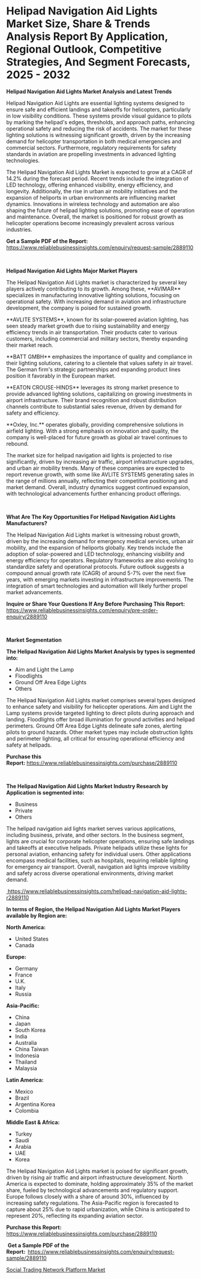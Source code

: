 <p><h1>Helipad Navigation Aid Lights Market Size, Share & Trends Analysis Report By Application, Regional Outlook, Competitive Strategies, And Segment Forecasts, 2025 - 2032</h1></p><p><strong>Helipad Navigation Aid Lights Market Analysis and Latest Trends</strong></p>
<p><p>Helipad Navigation Aid Lights are essential lighting systems designed to ensure safe and efficient landings and takeoffs for helicopters, particularly in low visibility conditions. These systems provide visual guidance to pilots by marking the helipad's edges, thresholds, and approach paths, enhancing operational safety and reducing the risk of accidents. The market for these lighting solutions is witnessing significant growth, driven by the increasing demand for helicopter transportation in both medical emergencies and commercial sectors. Furthermore, regulatory requirements for safety standards in aviation are propelling investments in advanced lighting technologies.</p><p>The Helipad Navigation Aid Lights Market is expected to grow at a CAGR of 14.2% during the forecast period. Recent trends include the integration of LED technology, offering enhanced visibility, energy efficiency, and longevity. Additionally, the rise in urban air mobility initiatives and the expansion of heliports in urban environments are influencing market dynamics. Innovations in wireless technology and automation are also shaping the future of helipad lighting solutions, promoting ease of operation and maintenance. Overall, the market is positioned for robust growth as helicopter operations become increasingly prevalent across various industries.</p></p>
<p><strong>Get a Sample PDF of the Report:&nbsp;</strong> <a href="https://www.reliablebusinessinsights.com/enquiry/request-sample/2889110?utm_campaign=2794&utm_medium=2&utm_source=Github&utm_content=ia&utm_term=14032025&utm_id=helipad-navigation-aid-lights">https://www.reliablebusinessinsights.com/enquiry/request-sample/2889110</a></p>
<p>&nbsp;</p>
<p><strong>Helipad Navigation Aid Lights Major Market Players</strong></p>
<p><p>The Helipad Navigation Aid Lights market is characterized by several key players actively contributing to its growth. Among these, **AVIMAR** specializes in manufacturing innovative lighting solutions, focusing on operational safety. With increasing demand in aviation and infrastructure development, the company is poised for sustained growth.</p><p>**AVLITE SYSTEMS**, known for its solar-powered aviation lighting, has seen steady market growth due to rising sustainability and energy efficiency trends in air transportation. Their products cater to various customers, including commercial and military sectors, thereby expanding their market reach.</p><p>**BATT GMBH** emphasizes the importance of quality and compliance in their lighting solutions, catering to a clientele that values safety in air travel. The German firm's strategic partnerships and expanding product lines position it favorably in the European market.</p><p>**EATON CROUSE-HINDS** leverages its strong market presence to provide advanced lighting solutions, capitalizing on growing investments in airport infrastructure. Their brand recognition and robust distribution channels contribute to substantial sales revenue, driven by demand for safety and efficiency.</p><p>**Oxley, Inc.** operates globally, providing comprehensive solutions in airfield lighting. With a strong emphasis on innovation and quality, the company is well-placed for future growth as global air travel continues to rebound.</p><p>The market size for helipad navigation aid lights is projected to rise significantly, driven by increasing air traffic, airport infrastructure upgrades, and urban air mobility trends. Many of these companies are expected to report revenue growth, with some like AVLITE SYSTEMS generating sales in the range of millions annually, reflecting their competitive positioning and market demand. Overall, industry dynamics suggest continued expansion, with technological advancements further enhancing product offerings.</p></p>
<p>&nbsp;</p>
<p><strong>What Are The Key Opportunities For Helipad Navigation Aid Lights Manufacturers?</strong></p>
<p><p>The Helipad Navigation Aid Lights market is witnessing robust growth, driven by the increasing demand for emergency medical services, urban air mobility, and the expansion of heliports globally. Key trends include the adoption of solar-powered and LED technology, enhancing visibility and energy efficiency for operators. Regulatory frameworks are also evolving to standardize safety and operational protocols. Future outlook suggests a compound annual growth rate (CAGR) of around 5-7% over the next five years, with emerging markets investing in infrastructure improvements. The integration of smart technologies and automation will likely further propel market advancements.</p></p>
<p><strong>Inquire or Share Your Questions If Any Before Purchasing This Report:</strong> <a href="https://www.reliablebusinessinsights.com/enquiry/pre-order-enquiry/2889110?utm_campaign=2794&utm_medium=2&utm_source=Github&utm_content=ia&utm_term=14032025&utm_id=helipad-navigation-aid-lights">https://www.reliablebusinessinsights.com/enquiry/pre-order-enquiry/2889110</a></p>
<p>&nbsp;</p>
<p><strong>Market Segmentation</strong></p>
<p><strong>The Helipad Navigation Aid Lights Market Analysis by types is segmented into:</strong></p>
<p><ul><li>Aim and Light the Lamp</li><li>Floodlights</li><li>Ground Off Area Edge Lights</li><li>Others</li></ul></p>
<p><p>The Helipad Navigation Aid Lights market comprises several types designed to enhance safety and visibility for helicopter operations. Aim and Light the Lamp systems provide targeted lighting to direct pilots during approach and landing. Floodlights offer broad illumination for ground activities and helipad perimeters. Ground Off Area Edge Lights delineate safe zones, alerting pilots to ground hazards. Other market types may include obstruction lights and perimeter lighting, all critical for ensuring operational efficiency and safety at helipads.</p></p>
<p><strong>Purchase this Report:&nbsp;</strong><a href="https://www.reliablebusinessinsights.com/purchase/2889110?utm_campaign=2794&utm_medium=2&utm_source=Github&utm_content=ia&utm_term=14032025&utm_id=helipad-navigation-aid-lights">https://www.reliablebusinessinsights.com/purchase/2889110</a></p>
<p>&nbsp;</p>
<p><strong>The Helipad Navigation Aid Lights Market Industry Research by Application is segmented into:</strong></p>
<p><ul><li>Business</li><li>Private</li><li>Others</li></ul></p>
<p><p>The helipad navigation aid lights market serves various applications, including business, private, and other sectors. In the business segment, lights are crucial for corporate helicopter operations, ensuring safe landings and takeoffs at executive helipads. Private helipads utilize these lights for personal aviation, enhancing safety for individual users. Other applications encompass medical facilities, such as hospitals, requiring reliable lighting for emergency air transport. Overall, navigation aid lights improve visibility and safety across diverse operational environments, driving market demand.</p></p>
<p><a href="https://www.reliablebusinessinsights.com/helipad-navigation-aid-lights-r2889110?utm_campaign=2794&utm_medium=2&utm_source=Github&utm_content=ia&utm_term=14032025&utm_id=helipad-navigation-aid-lights">&nbsp;https://www.reliablebusinessinsights.com/helipad-navigation-aid-lights-r2889110</a></p>
<p><strong>In terms of Region, the Helipad Navigation Aid Lights Market Players available by Region are:</strong></p>
<p>
    <p> <strong> North America: </strong>
        <ul>
            <li>United States</li>
            <li>Canada</li>
        </ul>
        </p> 
    <p> <strong> Europe: </strong>
        <ul>
            <li>Germany</li>
            <li>France</li>
            <li>U.K.</li>
            <li>Italy</li>
            <li>Russia</li>
        </ul>
        </p> 
    <p> <strong> Asia-Pacific: </strong>
        <ul>
            <li>China</li>
            <li>Japan</li>
            <li>South Korea</li>
            <li>India</li>
            <li>Australia</li>
            <li>China Taiwan</li>
            <li>Indonesia</li>
            <li>Thailand</li>
            <li>Malaysia</li>
        </ul>
        </p> 
    <p> <strong> Latin America: </strong>
        <ul>
            <li>Mexico</li>
            <li>Brazil</li>
            <li>Argentina Korea</li>
            <li>Colombia</li>
        </ul>
        </p> 
    <p> <strong> Middle East & Africa: </strong>
        <ul>
            <li>Turkey</li>
            <li>Saudi</li>
            <li>Arabia</li>
            <li>UAE</li>
            <li>Korea</li>
        </ul>
    </p>
    </p>
<p><p>The Helipad Navigation Aid Lights market is poised for significant growth, driven by rising air traffic and airport infrastructure development. North America is expected to dominate, holding approximately 35% of the market share, fueled by technological advancements and regulatory support. Europe follows closely with a share of around 30%, influenced by increasing safety regulations. The Asia-Pacific region is forecasted to capture about 25% due to rapid urbanization, while China is anticipated to represent 20%, reflecting its expanding aviation sector.</p></p>
<p><strong>Purchase this Report: </strong><a href="https://www.reliablebusinessinsights.com/purchase/2889110?utm_campaign=2794&utm_medium=2&utm_source=Github&utm_content=ia&utm_term=14032025&utm_id=helipad-navigation-aid-lights">https://www.reliablebusinessinsights.com/purchase/2889110</a></p>
<p>&nbsp;<strong>Get a Sample PDF of the Report:&nbsp;&nbsp;</strong><a href="https://www.reliablebusinessinsights.com/enquiry/request-sample/2889110?utm_campaign=2794&utm_medium=2&utm_source=Github&utm_content=ia&utm_term=14032025&utm_id=helipad-navigation-aid-lights">https://www.reliablebusinessinsights.com/enquiry/request-sample/2889110</a></p>
<p><strong></strong></p>
<p><p><a href="https://github.com/tszkintruca/Market-Research-Report-List-1/blob/main/social-trading-network-platform-market.md?utm_campaign=2794&utm_medium=2&utm_source=Github&utm_content=ia&utm_term=14032025&utm_id=helipad-navigation-aid-lights">Social Trading Network Platform Market</a></p></p>
